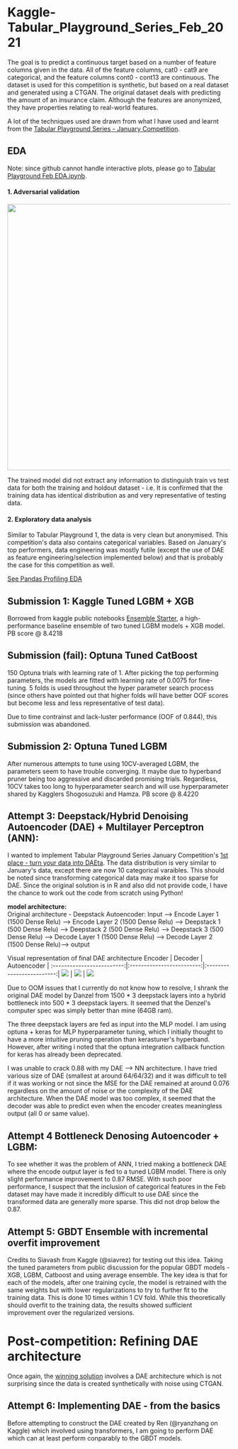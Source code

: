 # Kaggle-Tabular_Playground_Series_Feb_2021
The goal is to predict a continuous target based on a number of feature columns given in the data. All of the feature columns, cat0 - cat9 are categorical, and the feature columns cont0 - cont13 are continuous. The dataset is used for this competition is synthetic, but based on a real dataset and generated using a CTGAN. The original dataset deals with predicting the amount of an insurance claim. Although the features are anonymized, they have properties relating to real-world features.

A lot of the techniques used are drawn from what I have used and learnt from the [Tabular Playground Series - January Competition](https://github.com/anthonydwan/Kaggle-Tabular_Playground_Series_Jan_2021).

## EDA
Note: since github cannot handle interactive plots, please go to [Tabular Playground Feb EDA.ipynb](https://nbviewer.jupyter.org/github/anthonydwan/Kaggle-Tabular_Playground_Series_Feb_2021/blob/main/Tabular%20Playground%20Feb%20EDA.ipynb).

#### 1. Adversarial validation 
<img src="https://github.com/anthonydwan/Kaggle-Tabular_Playground_Series_Feb_2021/blob/main/Adversarial%20validation.png" width="600" />

The trained model did not extract any information to distinguish train vs test data for both the training and holdout dataset - i.e. It is confirmed that the training data has identical distribution as and very representative of testing data.

#### 2. Exploratory data analysis 
Similar to Tabular Playground 1, the data is very clean but anonymised. This competition's data also contains categorical variables. Based on January's top performers, data engineering was mostly futile (except the use of DAE as feature engineering/selection implemented below) and that is probably the case for this competition as well.

[See Pandas Profiling EDA](https://htmlpreview.github.io/?https://github.com/anthonydwan/Kaggle-Tabular_Playground_Series_Feb_2021/blob/main/Pandas%20Profiling%20EDA.html#interactions)

## Submission 1: Kaggle Tuned LGBM + XGB
Borrowed from kaggle public notebooks [Ensemble Starter](https://www.kaggle.com/tunguz/ensembling-starter-tps-feb-2021), a high-performance baseline ensemble of two tuned LGBM models + XGB model. PB score @ 8.4218

## Submission (fail): Optuna Tuned CatBoost
150 Optuna trials with learning rate of 1. After picking the top performing parameters, the models are fitted with learning rate of 0.0075 for fine-tuning. 5 folds is used throughout the hyper parameter search process (since others have pointed out that higher folds will have better OOF scores but become less and less representative of test data). 

Due to time contrainst and lack-luster performance (OOF of 0.844), this submission was abandoned. 

## Submission 2: Optuna Tuned LGBM 
After numerous attempts to tune using 10CV-averaged LGBM, the parameters seem to have trouble converging. It maybe due to hyperband pruner being too aggressive and discarded promising trials. Regardless, 10CV takes too long to hyperparameter search and will use hyperparameter shared by Kagglers Shogosuzuki and Hamza. PB score @ 8.4220

## Attempt 3: Deepstack/Hybrid Denoising Autoencoder (DAE) + Multilayer Perceptron (ANN):
I wanted to implement   Tabular Playground Series January Competition's [1st place - turn your data into DAEta](https://www.kaggle.com/springmanndaniel/1st-place-turn-your-data-into-daeta/comments). The data distribution is very similar to January's data, except there are now 10 categorical varaibles. This should be noted since transforming categorical data may make it too sparse for DAE.   Since the original solution is in R and also did not provide code, I have the chance to work out the code from scratch using Python!

**model architecture:**<br>
Original architecture - Deepstack Autoencoder:
Input --> Encode Layer 1 (1500 Dense Relu) --> Encode Layer 2 (1500 Dense Relu) --> Deepstack 1 (500 Dense Relu) --> Deepstack 2 (500 Dense Relu) --> Deepstack 3 (500 Dense Relu) --> Decode Layer 1 (1500 Dense Relu) --> Decode Layer 2 (1500 Dense Relu)--> output


Visual representation of final DAE architecture
Encoder                    |  Decoder                  | Autoencoder               |
:-------------------------:|:-------------------------:|:-------------------------:|
![](https://github.com/anthonydwan/Kaggle-Tabular_Playground_Series_Feb_2021/blob/main/encoder.png)  |  ![](https://github.com/anthonydwan/Kaggle-Tabular_Playground_Series_Feb_2021/blob/main/decoder.png) |  ![](https://github.com/anthonydwan/Kaggle-Tabular_Playground_Series_Feb_2021/blob/main/DAE.png)


Due to OOM issues that I currently do not know how to resolve, I shrank the original DAE model by Danzel from 1500 * 3 deepstack layers into a hybrid bottleneck into 500 * 3 deepstack layers. It seemed that the Denzel's computer spec was simply better than mine (64GB ram).  

The three deepstack layers are fed as input into the MLP model. I am using optuna + keras for MLP hyperparameter tuning, which I initially thought to have a more intuitive pruning operation than kerastuner's hyperband. However, after writing i noted that the optuna integration callback function for keras has already been deprecated. 

I was unable to crack 0.88 with my DAE --> NN architecture. I have tried various size of DAE (smallest at around 64/64/32) and it was difficult to tell if it was working or not since the MSE for the DAE remained at around 0.076 regardless on the amount of noise or the complexity of the DAE architecture. When the DAE model was too complex, it seemed that the decoder was able to predict even when the encoder creates meaningless output (all 0 or same value). 

## Attempt 4 Bottleneck Denosing Autoencoder + LGBM:
To see whether it was the problem of ANN, I tried making a bottleneck DAE where the encode output layer is fed to a tuned LGBM model. There is only slight performance improvement to 0.87 RMSE. With such poor performance, I suspect that the inclusion of categorical features in the Feb dataset may have made it incredibly difficult to use DAE since the transformed data are generally more sparse. This did not drop below the 0.87.


## Attempt 5: GBDT Ensemble with incremental overfit improvement 
Credits to Siavash from Kaggle (@siavrez) for testing out this idea. Taking the tuned parameters from public discussion for the popular GBDT models - XGB, LGBM, Catboost and using average ensemble. The key idea is that for each of the models,  after one training cycle, the model is retrained with the same weights but with lower regularizations to try to further fit to the training data. This is done 10 times within 1 CV fold. While this theoretically should overfit to the training data, the results showed sufficient improvement over the regularized versions. 

# Post-competition: Refining DAE architecture 
Once again, the [winning solution](https://www.kaggle.com/c/tabular-playground-series-feb-2021/discussion/222745) involves a DAE architecture which is not surprising since the data is created synthetically with noise using CTGAN. 

## Attempt 6: Implementing DAE - from the basics 
Before attempting to construct the DAE created by Ren (@ryanzhang on Kaggle) which involved using transformers, I am going to perform DAE which can at least perform conparably to the GBDT models. 


